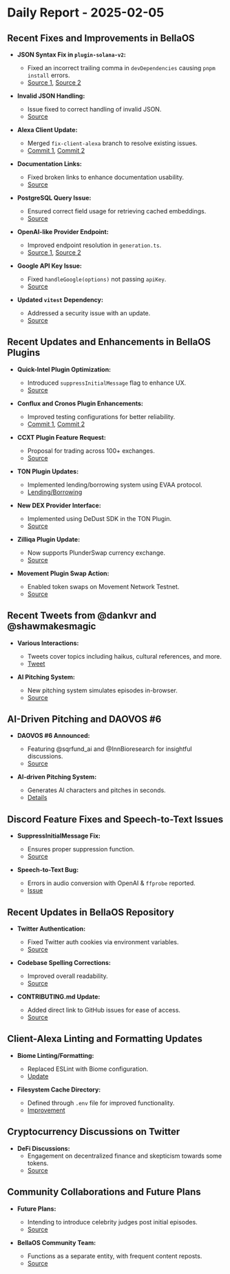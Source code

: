 # Daily Report - 2025-02-05

## Recent Fixes and Improvements in BellaOS

- **JSON Syntax Fix in `plugin-solana-v2`:**
  - Fixed an incorrect trailing comma in `devDependencies` causing `pnpm install` errors.
  - [Source 1](https://github.com/bellaOS/bella/pull/3261), [Source 2](https://github.com/bellaOS/bella/pull/3277)

- **Invalid JSON Handling:**
  - Issue fixed to correct handling of invalid JSON.
  - [Source](https://github.com/bellaOS/bella/pull/3258)

- **Alexa Client Update:**
  - Merged `fix-client-alexa` branch to resolve existing issues.
  - [Commit 1](https://github.com/bellaOS/bella/commit/69af5ff231060752793130d31336b3b4ddf03038), [Commit 2](https://github.com/bellaOS/bella/commit/a7c3da0f7812e7d1cfb1491b688bc10abfa12351)

- **Documentation Links:**
  - Fixed broken links to enhance documentation usability.
  - [Source](https://github.com/bellaOS/bella/commit/c0d3f8d3e71a78ea3a706616d801182cb3d85c4a)

- **PostgreSQL Query Issue:**
  - Ensured correct field usage for retrieving cached embeddings.
  - [Source](https://github.com/bellaOS/bella/pull/3264)

- **OpenAI-like Provider Endpoint:**
  - Improved endpoint resolution in `generation.ts`.
  - [Source 1](https://github.com/bellaOS/bella/pull/3280), [Source 2](https://github.com/bellaOS/bella/pull/3281)

- **Google API Key Issue:**
  - Fixed `handleGoogle(options)` not passing `apiKey`.
  - [Source](https://github.com/bellaOS/bella/pull/3274)

- **Updated `vitest` Dependency:**
  - Addressed a security issue with an update.
  - [Source](https://github.com/bellaOS/bella/commit/2eb94ab3ae8472d706dc9dc960fc4074719b83a5)

## Recent Updates and Enhancements in BellaOS Plugins

- **Quick-Intel Plugin Optimization:**
  - Introduced `suppressInitialMessage` flag to enhance UX.
  - [Source](https://github.com/bellaOS/bella/pull/3283)

- **Conflux and Cronos Plugin Enhancements:**
  - Improved testing configurations for better reliability.
  - [Commit 1](https://github.com/bellaOS/bella/commit/ac823d719ad3da0d8e0501af8d477daef60151da), [Commit 2](https://github.com/bellaOS/bella/commit/89fa5a4dc5fffe62fbe4865130bb17699299feef)

- **CCXT Plugin Feature Request:**
  - Proposal for trading across 100+ exchanges.
  - [Source](https://github.com/bellaOS/bella/issues/3265)

- **TON Plugin Updates:**
  - Implemented lending/borrowing system using EVAA protocol.
  - [Lending/Borrowing](https://github.com/bellaOS/bella/pull/3287)

- **New DEX Provider Interface:**
  - Implemented using DeDust SDK in the TON Plugin.
  - [Source](https://github.com/bellaOS/bella/pull/3273) 

- **Zilliqa Plugin Update:**
  - Now supports PlunderSwap currency exchange.
  - [Source](https://github.com/bellaOS/bella/pull/3267)

- **Movement Plugin Swap Action:**
  - Enabled token swaps on Movement Network Testnet.
  - [Source](https://github.com/bellaOS/bella/pull/3266)

## Recent Tweets from @dankvr and @shawmakesmagic

- **Various Interactions:**
  - Tweets cover topics including haikus, cultural references, and more.
  - [Tweet](https://twitter.com/dankvr/status/1887207446156091641)

- **AI Pitching System:**
  - New pitching system simulates episodes in-browser.
  - [Source](https://twitter.com/dankvr/status/1887273340814909453)

## AI-Driven Pitching and DAOVOS #6

- **DAOVOS #6 Announced:**
  - Featuring @sqrfund_ai and @InnBioresearch for insightful discussions.
  - [Source](https://twitter.com/daosdotfun/status/1887242633439027211)

- **AI-driven Pitching System:**
  - Generates AI characters and pitches in seconds.
  - [Details](https://twitter.com/shawmakesmagic/status/1886935174249664601)

## Discord Feature Fixes and Speech-to-Text Issues

- **SuppressInitialMessage Fix:**
  - Ensures proper suppression function.
  - [Source](https://github.com/bellaOS/bella/pull/3284)

- **Speech-to-Text Bug:**
  - Errors in audio conversion with OpenAI & `ffprobe` reported.
  - [Issue](https://github.com/bellaOS/bella/issues/3282)

## Recent Updates in BellaOS Repository

- **Twitter Authentication:**
  - Fixed Twitter auth cookies via environment variables.
  - [Source](https://github.com/bellaOS/bella/pull/3278)

- **Codebase Spelling Corrections:**
  - Improved overall readability.
  - [Source](https://github.com/bellaOS/bella/pull/3271)

- **CONTRIBUTING.md Update:**
  - Added direct link to GitHub issues for ease of access.
  - [Source](https://github.com/bellaOS/bella/pull/3268)

## Client-Alexa Linting and Formatting Updates

- **Biome Linting/Formatting:**
  - Replaced ESLint with Biome configuration.
  - [Update](https://github.com/bellaOS/bella/pull/3255)

- **Filesystem Cache Directory:**
  - Defined through `.env` file for improved functionality.
  - [Improvement](https://github.com/bellaOS/bella/pull/3291)

## Cryptocurrency Discussions on Twitter

- **DeFi Discussions:**
  - Engagement on decentralized finance and skepticism towards some tokens.
  - [Source](https://twitter.com/shawmakesmagic/status/1887259759239475588)

## Community Collaborations and Future Plans

- **Future Plans:**
  - Intending to introduce celebrity judges post initial episodes.
  - [Source](https://twitter.com/dankvr/status/1886953181575352631)

- **BellaOS Community Team:**
  - Functions as a separate entity, with frequent content reposts.
  - [Source](https://twitter.com/shawmakesmagic/status/1887258769823846808)
